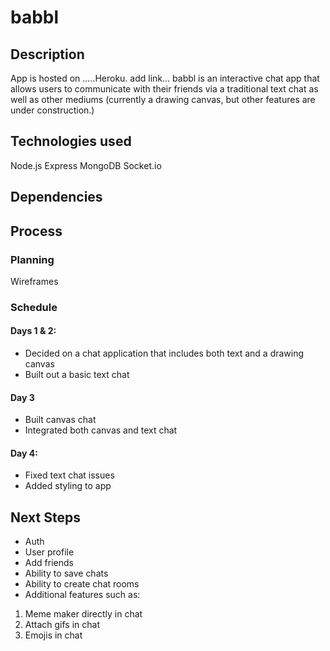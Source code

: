 # babbl

## Description

App is hosted on .....Heroku. add link...
babbl is an interactive chat app that allows users to communicate with their friends via a traditional text chat as well as other mediums (currently a drawing canvas, but other features are under construction.)

## Technologies used

Node.js
Express
MongoDB
Socket.io

## Dependencies

## Process

### Planning
Wireframes

### Schedule

#### Days 1 & 2:
- Decided on a chat application that includes both text and a drawing canvas
- Built out a basic text chat

#### Day 3
- Built canvas chat
- Integrated both canvas and text chat

#### Day 4:
- Fixed text chat issues
- Added styling to app

## Next Steps

- Auth
- User profile
- Add friends
- Ability to save chats
- Ability to create chat rooms
- Additional features such as:
1. Meme maker directly in chat
2. Attach gifs in chat
3. Emojis in chat
